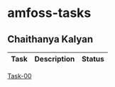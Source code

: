 # amfoss-tasks

## Chaithanya Kalyan

**Task** | **Description** | **Status**
---|---|---
[Task-00]()
